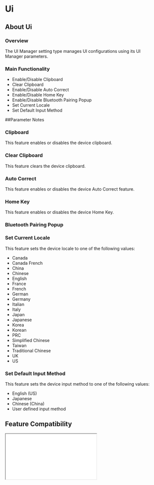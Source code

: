 # Ui

## About Ui

### Overview

The UI Manager setting type manages UI configurations using its UI Manager parameters. 

### Main Functionality

* Enable/Disable Clipboard
* Clear Clipboard 
* Enable/Disable Auto Correct
* Enable/Disable Home Key
* Enable/Disable Bluetooth Pairing Popup
* Set Current Locale 
* Set Default Input Method 


##Parameter Notes
### Clipboard
This feature enables or disables the device clipboard.

### Clear Clipboard
This feature clears the device clipboard.

### Auto Correct
This feature enables or disables the device Auto Correct feature.

### Home Key
This feature enables or disables the device Home Key.

### Bluetooth Pairing Popup


### Set Current Locale
This feature sets the device locale to one of the following values:
 
* Canada
* Canada French
* China 
* Chinese
* English 
* France
* French
* German
* Germany
* Italian
* Italy
* Japan
* Japanese
* Korea
* Korean
* PRC
* Simplified Chinese
* Taiwan 
* Traditional Chinese
* UK
* US

### Set Default Input Method
This feature sets the device input method to one of the following values:

* English (US)
* Japanese
* Chinese (China)
* User defined input method


## Feature Compatibility
<iframe src="compare.html#mx=4.3&csp=UiMgr&os=All&embed=true"></iframe> 
